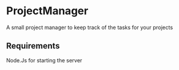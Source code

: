 # ProjectManager

A small project manager to keep track of the tasks for your projects

## Requirements

Node.Js for starting the server
